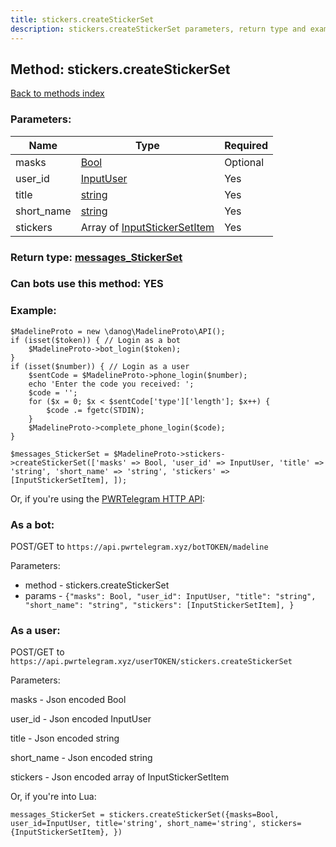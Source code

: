 ```yaml
---
title: stickers.createStickerSet
description: stickers.createStickerSet parameters, return type and example
---
```

## Method: stickers.createStickerSet  
[Back to methods index](index.md)


### Parameters:

| Name     |    Type       | Required |
|----------|---------------|----------|
|masks|[Bool](../types/Bool.md) | Optional|
|user\_id|[InputUser](../types/InputUser.md) | Yes|
|title|[string](../types/string.md) | Yes|
|short\_name|[string](../types/string.md) | Yes|
|stickers|Array of [InputStickerSetItem](../types/InputStickerSetItem.md) | Yes|


### Return type: [messages\_StickerSet](../types/messages_StickerSet.md)

### Can bots use this method: **YES**


### Example:


```
$MadelineProto = new \danog\MadelineProto\API();
if (isset($token)) { // Login as a bot
    $MadelineProto->bot_login($token);
}
if (isset($number)) { // Login as a user
    $sentCode = $MadelineProto->phone_login($number);
    echo 'Enter the code you received: ';
    $code = '';
    for ($x = 0; $x < $sentCode['type']['length']; $x++) {
        $code .= fgetc(STDIN);
    }
    $MadelineProto->complete_phone_login($code);
}

$messages_StickerSet = $MadelineProto->stickers->createStickerSet(['masks' => Bool, 'user_id' => InputUser, 'title' => 'string', 'short_name' => 'string', 'stickers' => [InputStickerSetItem], ]);
```

Or, if you're using the [PWRTelegram HTTP API](https://pwrtelegram.xyz):

### As a bot:

POST/GET to `https://api.pwrtelegram.xyz/botTOKEN/madeline`

Parameters:

* method - stickers.createStickerSet
* params - `{"masks": Bool, "user_id": InputUser, "title": "string", "short_name": "string", "stickers": [InputStickerSetItem], }`



### As a user:

POST/GET to `https://api.pwrtelegram.xyz/userTOKEN/stickers.createStickerSet`

Parameters:

masks - Json encoded Bool

user_id - Json encoded InputUser

title - Json encoded string

short_name - Json encoded string

stickers - Json encoded  array of InputStickerSetItem




Or, if you're into Lua:

```
messages_StickerSet = stickers.createStickerSet({masks=Bool, user_id=InputUser, title='string', short_name='string', stickers={InputStickerSetItem}, })
```

